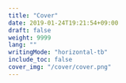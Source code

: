 ```yaml
---
title: "Cover"
date: 2019-01-24T19:21:54+09:00
draft: false
weight: 9999
lang: ""
writingMode: "horizontal-tb"
include_toc: false
cover_img: "/cover/cover.png"
---
```

